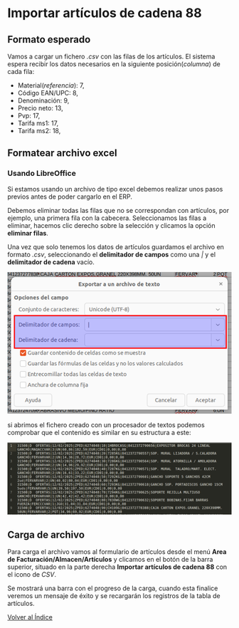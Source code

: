 # Importar artículos de cadena 88

## Formato esperado

Vamos a cargar un fichero *.csv* con las filas de los artículos. El sistema espera recibir los datos necesarios en la siguiente posición(*columna*) de cada fila:

- Material(*referencia*): 7,
- Código EAN/UPC: 8,
- Denominación: 9,
- Precio neto: 13,
- Pvp: 17,
- Tarifa ms1: 17,
- Tarifa ms2: 18,


## Formatear archivo excel

### Usando LibreOffice

Si estamos usando un archivo de tipo excel debemos realizar unos pasos previos antes de poder cargarlo en el ERP.

Debemos eliminar todas las filas que no se correspondan con artículos, por ejemplo, una primera fila con la cabecera. Seleccionamos las filas a eliminar, hacemos clic derecho sobre la selección y clicamos la opción **eliminar filas**.

Una vez que solo tenemos los datos de artículos guardamos el archivo en formato *.csv*, seleccionando el **delimitador de campos** como una *|* y el **delimitador de cadena** vacío. 

![delimitador](./img/delimitador.png)

si abrimos el fichero creado con un procesador de textos podemos comprobar que el contenido es similar en su estructura a este: 

![ejemplo_csv](./img/ejemplo_csv.png)

## Carga de archivo

Para carga el archivo vamos al formulario de artículos desde el menú **Area de Facturación/Almacen/Artículos** y clicamos en el botón de la barra superior, situado en la parte derecha **Importar artículos de cadena 88** con el icono de *CSV*.

Se mostrará una barra con el progreso de la carga, cuando esta finalice veremos un mensaje de éxito y se recargarán los registros de la tabla de artículos.

[Volver al Índice](../index.md)